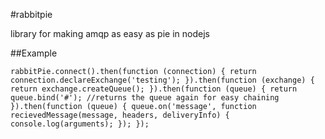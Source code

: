 #rabbitpie

library for making amqp as easy as pie in nodejs

##Example

`
rabbitPie.connect().then(function (connection) {
    return connection.declareExchange('testing');
}).then(function (exchange) {
    return exchange.createQueue();
}).then(function (queue) {
    return queue.bind('#'); //returns the queue again for easy chaining
}).then(function (queue) {
    queue.on('message', function recievedMessage(message, headers, deliveryInfo) {
        console.log(arguments);
    });
});
`
